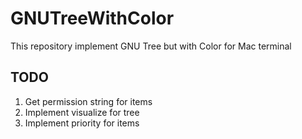 # GNUTreeWithColor
This repository implement GNU Tree but with Color for Mac terminal
## TODO
1. Get permission string for items
2. Implement visualize for tree
3. Implement priority for items
